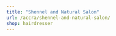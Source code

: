 ```yaml
---
title: "Shennel and Natural Salon"
url: /accra/shennel-and-natural-salon/
shop: hairdresser
---
```

